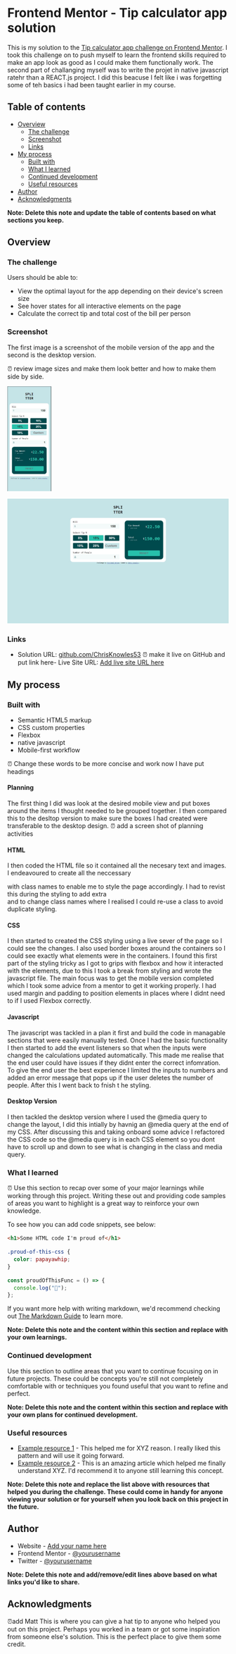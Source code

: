 # Frontend Mentor - Tip calculator app solution

This is my solution to the [Tip calculator app challenge on Frontend Mentor](https://www.frontendmentor.io/challenges/tip-calculator-app-ugJNGbJUX). I took this challenge on to push myself to learn the frontend skills required to make an app look as good as I could make them functionally work.
The second part of challanging myself was to write the projet in native javascript ratehr than a REACT.js project. I did this beacuse I felt like i was forgetting some of teh basics i had been taught earlier in my course.

## Table of contents

- [Overview](#overview)
  - [The challenge](#the-challenge)
  - [Screenshot](#screenshot)
  - [Links](#links)
- [My process](#my-process)
  - [Built with](#built-with)
  - [What I learned](#what-i-learned)
  - [Continued development](#continued-development)
  - [Useful resources](#useful-resources)
- [Author](#author)
- [Acknowledgments](#acknowledgments)

**Note: Delete this note and update the table of contents based on what sections you keep.**

## Overview

### The challenge

Users should be able to:

- View the optimal layout for the app depending on their device's screen size
- See hover states for all interactive elements on the page
- Calculate the correct tip and total cost of the bill per person

### Screenshot

The first image is a screenshot of the mobile version of the app and the second is the desktop version.

⏰ review image sizes and make them look better and how to make them side by side.

<img src="./images/tipCalcMobile.JPG" width=100px alt="Mobile Image" />

![Desktop Image](./images/tipCalcDesktop.JPG)

### Links

- Solution URL: [github.com/ChrisKnowles53](https://github.com/ChrisKnowles53/CJK_TipCalc_Frontend_Mentor)
  ⏰ make it live on GitHub and put link here- Live Site URL: [Add live site URL here](https://your-live-site-url.com)

## My process

### Built with

- Semantic HTML5 markup
- CSS custom properties
- Flexbox
- native javascript
- Mobile-first workflow

⏰ Change these words to be more concise and work now I have put headings

#### Planning

The first thing I did was look at the desired mobile view and put boxes around the items I thought needed to be grouped together. I then compared this to the desltop version to make sure the boxes I had created were transferable to the desktop design.
⏰ add a screen shot of planning activities

#### HTML

I then coded the HTML file so it contained all the necesary text and images. I endeavoured to create all the neccessary <div> with class names to enable me to style the page accordingly. I had to revist this during the styling to add extra <div> and to change class names where I realised I could re-use a class to avoid duplicate styling.

#### CSS

I then started to created the CSS styling using a live sever of the page so I could see the changes. I also used border boxes around the containers so I could see exactly what elements were in the containers. I found this first part of the styling tricky as I got to grips with flexbox and how it interacted with the elements, due to this I took a break from styling and wrote the javascript file.
The main focus was to get the mobile version completed which I took some advice from a mentor to get it working properly. I had used margin and padding to position elements in places where I didnt need to if I used Flexbox correctly.

#### Javascript

The javascript was tackled in a plan it first and build the code in managable sections that were easily manually tested. Once I had the basic functionality I then started to add the event listeners so that when the inputs were changed the calculations updated automatically. This made me realise that the end user could have issues if they didnt enter the correct infomration. To give the end user the best experience I limited the inputs to numbers and added an error message that pops up if the user deletes the number of people. After this I went back to fnish t he styling.

#### Desktop Version</u>

I then tackled the desktop version where I used the @media query to change the layout, I did this intially by havnig an @media query at the end of my CSS. After discussing this and taking onboard some advice I refactored the CSS code so the @media query is in each CSS element so you dont have to scroll up and down to see what is changing in the class and media query.

### What I learned

⏰
Use this section to recap over some of your major learnings while working through this project. Writing these out and providing code samples of areas you want to highlight is a great way to reinforce your own knowledge.

To see how you can add code snippets, see below:

```html
<h1>Some HTML code I'm proud of</h1>
```

```css
.proud-of-this-css {
  color: papayawhip;
}
```

```js
const proudOfThisFunc = () => {
  console.log("🎉");
};
```

If you want more help with writing markdown, we'd recommend checking out [The Markdown Guide](https://www.markdownguide.org/) to learn more.

**Note: Delete this note and the content within this section and replace with your own learnings.**

### Continued development

Use this section to outline areas that you want to continue focusing on in future projects. These could be concepts you're still not completely comfortable with or techniques you found useful that you want to refine and perfect.

**Note: Delete this note and the content within this section and replace with your own plans for continued development.**

### Useful resources

- [Example resource 1](https://www.example.com) - This helped me for XYZ reason. I really liked this pattern and will use it going forward.
- [Example resource 2](https://www.example.com) - This is an amazing article which helped me finally understand XYZ. I'd recommend it to anyone still learning this concept.

**Note: Delete this note and replace the list above with resources that helped you during the challenge. These could come in handy for anyone viewing your solution or for yourself when you look back on this project in the future.**

## Author

- Website - [Add your name here](https://www.your-site.com)
- Frontend Mentor - [@yourusername](https://www.frontendmentor.io/profile/yourusername)
- Twitter - [@yourusername](https://www.twitter.com/yourusername)

**Note: Delete this note and add/remove/edit lines above based on what links you'd like to share.**

## Acknowledgments

⏰add Matt
This is where you can give a hat tip to anyone who helped you out on this project. Perhaps you worked in a team or got some inspiration from someone else's solution. This is the perfect place to give them some credit.
